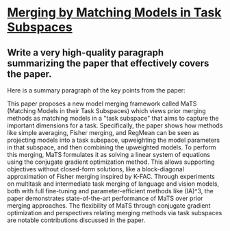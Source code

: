 # [Merging by Matching Models in Task Subspaces](https://arxiv.org/abs/2312.04339)

## Write a very high-quality paragraph summarizing the paper that effectively covers the paper.

 Here is a summary paragraph of the key points from the paper:

This paper proposes a new model merging framework called MaTS (Matching Models in their Task Subspaces) which views prior merging methods as matching models in a "task subspace" that aims to capture the important dimensions for a task. Specifically, the paper shows how methods like simple averaging, Fisher merging, and RegMean can be seen as projecting models into a task subspace, upweighting the model parameters in that subspace, and then combining the upweighted models. To perform this merging, MaTS formulates it as solving a linear system of equations using the conjugate gradient optimization method. This allows supporting objectives without closed-form solutions, like a block-diagonal approximation of Fisher merging inspired by K-FAC. Through experiments on multitask and intermediate task merging of language and vision models, both with full fine-tuning and parameter-efficient methods like (IA)^3, the paper demonstrates state-of-the-art performance of MaTS over prior merging approaches. The flexibility of MaTS through conjugate gradient optimization and perspectives relating merging methods via task subspaces are notable contributions discussed in the paper.
